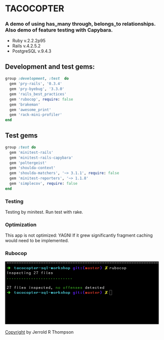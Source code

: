 TACOCOPTER
=========

### A demo of using has_many through, belongs_to relationships. Also demo of feature testing with Capybara.

* Ruby v.2.2.2p95
* Rails v.4.2.5.2
* PostgreSQL v.9.4.3

## Development and test gems:

```ruby
group :development, :test  do
  gem 'pry-rails', '0.3.4'
  gem 'pry-byebug', '3.3.0'
  gem 'rails_best_practices'
  gem 'rubocop', require: false
  gem 'brakeman'
  gem 'awesome_print'
  gem 'rack-mini-profiler'
end
```
## Test gems

```ruby
group :test do
  gem 'minitest-rails'
  gem 'minitest-rails-capybara'
  gem 'poltergeist'
  gem 'shoulda-context'
  gem 'shoulda-matchers', '~> 3.1.1', require: false
  gem 'minitest-reporters', '~> 1.1.8'
  gem 'simplecov', require: false
end
```
### Testing

Testing by minitest. Run test with rake.

### Optimization

This app is not optimized: YAGNI
If it grew significantly fragment caching would need to be implemented.

### Rubocop

![Boson Foundry Landing Page](app/assets/images/rubocop.png) 

[Copyright]( http://jet.mit-license.org/ ) by Jerrold R Thompson 
